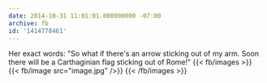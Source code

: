 ```yaml
---
date: 2014-10-31 11:01:01.000000000 -07:00
archive: fb
id: '1414778461'
---
```


Her exact words: "So what if there's an arrow sticking out of my arm. Soon there will be a Carthaginian flag sticking out of Rome!"
{{< fb/images >}}
{{< fb/image src="image.jpg" />}}
{{< /fb/images >}}
